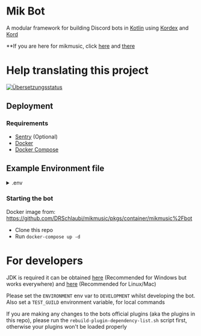 # Mik Bot

A modular framework for building Discord bots in [Kotlin](https://kotlinlang.org)
using [Kordex](https://github.com/Kord-Extensions/kord-extensions/) and [Kord](https://github.com/kordlib)

**If you are here for mikmusic, click [here](music) and [there](mikmusic-bot)

# Help translating this project
<a href="https://hosted.weblate.org/engage/mikbot/">
<img src="https://hosted.weblate.org/widgets/mikbot/-/287x66-grey.png" alt="Übersetzungsstatus" />
</a>

## Deployment

### Requirements

- [Sentry](https://sentry.io) (Optional)
- [Docker](https://docs.docker.com/get-docker/)
- [Docker Compose](https://docs.docker.com/compose/install/)

## Example Environment file

<details>
<summary>.env</summary>

```properties
ENVIRONMENT=PRODUCTION
SENTRY_TOKEN=<>
DISCORD_TOKEN=<>
MONGO_URL=mongodb://bot:bot@mongo
MONGO_DATABASE=bot_prod
LOG_LEVEL=DEBUG
BOT_OWNERS=416902379598774273
OWNER_GUILD=<>
UPDATE_PLUGINS=false #if you want to disable the auto updater
```

</details>

### Starting the bot

Docker image from: https://github.com/DRSchlaubi/mikmusic/pkgs/container/mikmusic%2Fbot

- Clone this repo
- Run `docker-compose up -d`

# For developers

JDK is required it can be obtained [here](https://adoptium.net) (Recommended for Windows but works everywhere)
and [here](https://sdkman.io/) (Recommended for Linux/Mac)

Please set the `ENVIRONMENT` env var to `DEVELOPMENT` whilst developing the bot.
Also set a `TEST_GUILD` environment variable, for local commands

If you are making any changes to the bots official plugins (aka the plugins in this repo),
please run the `rebuild-plugin-dependency-list.sh` script first, otherwise your plugins won't be loaded properly
